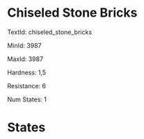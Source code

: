 # Chiseled Stone Bricks

TextId: chiseled_stone_bricks

MinId: 3987

MaxId: 3987

Hardness: 1,5

Resistance: 6


Num States: 1

# States
```

```